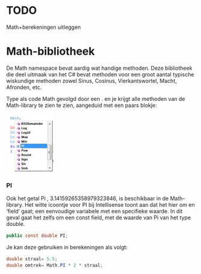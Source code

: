 # TODO
Math+berekeningen uitleggen


# Math-bibliotheek
De Math namespace bevat aardig wat handige methoden. Deze bibliotheek die deel uitmaak van het C# bevat methoden voor een groot aantal typische wiskundige methoden zowel Sinus, Cosinus, Vierkantswortel, Macht, Afronden, etc.

Type als code Math gevolgd door een . en je krijgt alle methoden van de Math-library te zien te zien, aangeduid met een paars blokje:

![](/assets/4_methoden/methoden3.png)

### PI 
Ook het getal Pi , 3.14159265358979323846, is beschikbaar in de Math-library. Het witte icoontje voor PI bij Intellisense toont aan dat het hier om en ‘field’ gaat; een eenvoudige variabele met een specifieke waarde. In dit geval gaat het zelfs om een const field, met de waarde van Pi van het type double.

```csharp
public const double PI;
```

Je kan deze gebruiken in berekeningen als volgt:
```csharp
double straal= 5.5;
double omtrek= Math.PI * 2 * straal;
```